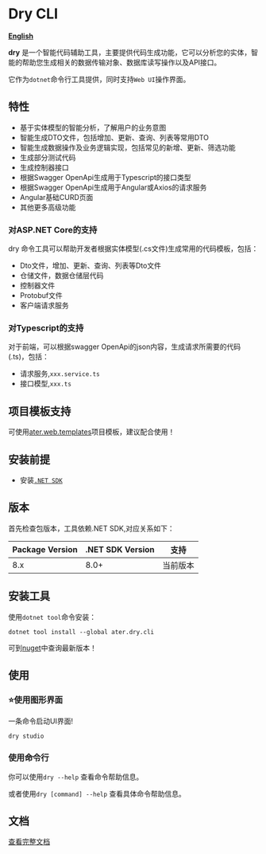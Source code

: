 # Dry CLI

**[English](./README_en.md)**

**dry** 是一个智能代码辅助工具，主要提供代码生成功能，它可以分析您的实体，智能的帮助您生成相关的数据传输对象、数据库读写操作以及API接口。

它作为`dotnet`命令行工具提供，同时支持`Web UI`操作界面。

## 特性

- 基于实体模型的智能分析，了解用户的业务意图
- 智能生成DTO文件，包括增加、更新、查询、列表等常用DTO
- 智能生成数据操作及业务逻辑实现，包括常见的新增、更新、筛选功能
- 生成部分测试代码
- 生成控制器接口
- 根据Swagger OpenApi生成用于Typescript的接口类型
- 根据Swagger OpenApi生成用于Angular或Axios的请求服务
- Angular基础CURD页面
- 其他更多高级功能

### 对ASP.NET Core的支持

dry 命令工具可以帮助开发者根据实体模型(.cs文件)生成常用的代码模板，包括：

- Dto文件，增加、更新、查询、列表等Dto文件
- 仓储文件，数据仓储层代码
- 控制器文件
- Protobuf文件
- 客户端请求服务

### 对Typescript的支持

对于前端，可以根据swagger OpenApi的json内容，生成请求所需要的代码(.ts)，包括：

- 请求服务,`xxx.service.ts`
- 接口模型,`xxx.ts`

## 项目模板支持

可使用[ater.web.templates](https://www.nuget.org/packages/ater.web.templates)项目模板，建议配合使用！

## 安装前提

- 安装[`.NET SDK`](https://dotnet.microsoft.com/zh-cn/download)

## 版本

首先检查包版本，工具依赖.NET SDK,对应关系如下：

|Package Version|.NET SDK Version|支持|
|-|-|-|
|8.x|8.0+|当前版本|

## 安装工具

使用`dotnet tool`命令安装：

```pwsh
dotnet tool install --global ater.dry.cli
```

可到[nuget](https://www.nuget.org/packages/ater.dry.cli)中查询最新版本！

## 使用

### ⭐使用图形界面

一条命令启动UI界面!

```pwsh
dry studio
```

### 使用命令行

你可以使用`dry --help` 查看命令帮助信息。

或者使用`dry [command] --help` 查看具体命令帮助信息。

## 文档

[查看完整文档](https://docs.dusi.dev/zh/dry/%E6%A6%82%E8%BF%B0.html)
